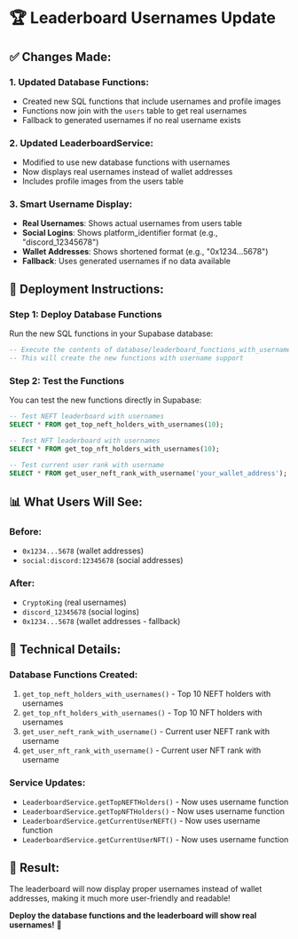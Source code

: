 # 🏆 Leaderboard Usernames Update

## ✅ **Changes Made:**

### **1. Updated Database Functions:**
- Created new SQL functions that include usernames and profile images
- Functions now join with the `users` table to get real usernames
- Fallback to generated usernames if no real username exists

### **2. Updated LeaderboardService:**
- Modified to use new database functions with usernames
- Now displays real usernames instead of wallet addresses
- Includes profile images from the users table

### **3. Smart Username Display:**
- **Real Usernames**: Shows actual usernames from users table
- **Social Logins**: Shows platform_identifier format (e.g., "discord_12345678")
- **Wallet Addresses**: Shows shortened format (e.g., "0x1234...5678")
- **Fallback**: Uses generated usernames if no data available

## 🚀 **Deployment Instructions:**

### **Step 1: Deploy Database Functions**
Run the new SQL functions in your Supabase database:

```sql
-- Execute the contents of database/leaderboard_functions_with_usernames.sql
-- This will create the new functions with username support
```

### **Step 2: Test the Functions**
You can test the new functions directly in Supabase:

```sql
-- Test NEFT leaderboard with usernames
SELECT * FROM get_top_neft_holders_with_usernames(10);

-- Test NFT leaderboard with usernames  
SELECT * FROM get_top_nft_holders_with_usernames(10);

-- Test current user rank with username
SELECT * FROM get_user_neft_rank_with_username('your_wallet_address');
```

## 📊 **What Users Will See:**

### **Before:**
- `0x1234...5678` (wallet addresses)
- `social:discord:12345678` (social addresses)

### **After:**
- `CryptoKing` (real usernames)
- `discord_12345678` (social logins)
- `0x1234...5678` (wallet addresses - fallback)

## 🔧 **Technical Details:**

### **Database Functions Created:**
1. `get_top_neft_holders_with_usernames()` - Top 10 NEFT holders with usernames
2. `get_top_nft_holders_with_usernames()` - Top 10 NFT holders with usernames  
3. `get_user_neft_rank_with_username()` - Current user NEFT rank with username
4. `get_user_nft_rank_with_username()` - Current user NFT rank with username

### **Service Updates:**
- `LeaderboardService.getTopNEFTHolders()` - Now uses username function
- `LeaderboardService.getTopNFTHolders()` - Now uses username function
- `LeaderboardService.getCurrentUserNEFT()` - Now uses username function
- `LeaderboardService.getCurrentUserNFT()` - Now uses username function

## 🎯 **Result:**
The leaderboard will now display proper usernames instead of wallet addresses, making it much more user-friendly and readable!

**Deploy the database functions and the leaderboard will show real usernames!** 🎉
